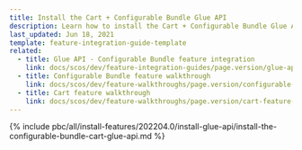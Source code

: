 ```yaml
---
title: Install the Cart + Configurable Bundle Glue API
description: Learn how to install the Cart + Configurable Bundle Glue API in a Spryker project.
last_updated: Jun 18, 2021
template: feature-integration-guide-template
related:
  - title: Glue API - Configurable Bundle feature integration
    link: docs/scos/dev/feature-integration-guides/page.version/glue-api/glue-api-configurable-bundle-feature-integration.html
  - title: Configurable Bundle feature walkthrough
    link: docs/scos/dev/feature-walkthroughs/page.version/configurable-bundle-feature-walkthrough.html
  - title: Cart feature walkthrough
    link: docs/scos/dev/feature-walkthroughs/page.version/cart-feature-walkthrough/cart-feature-walkthrough.html
---
```


{% include pbc/all/install-features/202204.0/install-glue-api/install-the-configurable-bundle-cart-glue-api.md %} <!-- To edit, see /_includes/pbc/all/install-features/202204.0/install-glue-api/install-the-configurable-bundle-cart-glue-api.md -->
